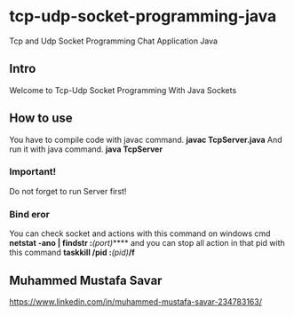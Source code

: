 # tcp-udp-socket-programming-java
Tcp and Udp Socket Programming Chat Application Java

## Intro
Welcome to Tcp-Udp Socket Programming With Java Sockets

## How to use
You have to compile code with javac command.
**javac TcpServer.java** 
And run it with java command.
**java TcpServer**

### Important!
Do not forget to run Server first!

### Bind eror
You can check socket and actions with this command on windows cmd
**netstat -ano | findstr :***(port)*****
and you can stop all action in that pid with this command
**taskkill /pid :***(pid)***/f**

## Muhammed Mustafa Savar 
https://www.linkedin.com/in/muhammed-mustafa-savar-234783163/
        
